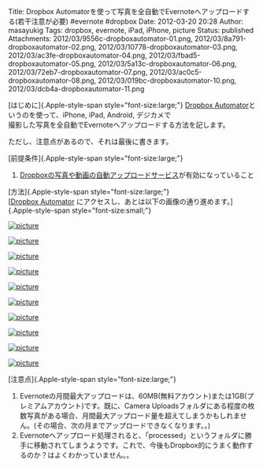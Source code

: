 Title: Dropbox Automatorを使って写真を全自動でEvernoteへアップロードする(若干注意が必要) #evernote #dropbox
Date: 2012-03-20 20:28
Author: masayukig
Tags: dropbox, evernote, iPad, iPhone, picture
Status: published
Attachments: 2012/03/9556c-dropboxautomator-01.png, 2012/03/8a791-dropboxautomator-02.png, 2012/03/10778-dropboxautomator-03.png, 2012/03/ac3fe-dropboxautomator-04.png, 2012/03/fbad5-dropboxautomator-05.png, 2012/03/5a13c-dropboxautomator-06.png, 2012/03/72eb7-dropboxautomator-07.png, 2012/03/ac0c5-dropboxautomator-08.png, 2012/03/019bc-dropboxautomator-10.png, 2012/03/dcb4a-dropboxautomator-11.png


[はじめに]{.Apple-style-span style="font-size:large;"}
[Dropbox
Automator](http://wappwolf.com/dropboxautomator/)というのを使って、iPhone,
iPad, Android, デジカメで  
撮影した写真を全自動でEvernoteへアップロードする方法を記します。

ただし、注意点があるので、それは最後に書きます。

[前提条件]{.Apple-style-span style="font-size:large;"}

1.  [Dropboxの写真や動画の自動アップロードサービス](http://www.itmedia.co.jp/news/articles/1202/24/news092.html)が有効になっていること

[方法]{.Apple-style-span style="font-size:large;"}  
[[Dropbox
Automator](http://wappwolf.com/dropboxautomator/) にアクセスし、あとは以下の画像の通り進めます。]{.Apple-style-span
style="font-size:small;"}


[![picture](https://masayukig.files.wordpress.com/2012/03/9556c-dropboxautomator-01.png?w=300)
](https://masayukig.files.wordpress.com/2012/03/9556c-dropboxautomator-01.png)



[![picture](https://masayukig.files.wordpress.com/2012/03/8a791-dropboxautomator-02.png?w=300)
](https://masayukig.files.wordpress.com/2012/03/8a791-dropboxautomator-02.png)



[![picture](https://masayukig.files.wordpress.com/2012/03/10778-dropboxautomator-03.png?w=300)
](https://masayukig.files.wordpress.com/2012/03/10778-dropboxautomator-03.png)



[![picture](https://masayukig.files.wordpress.com/2012/03/ac3fe-dropboxautomator-04.png?w=300)
](https://masayukig.files.wordpress.com/2012/03/ac3fe-dropboxautomator-04.png)



[![picture](https://masayukig.files.wordpress.com/2012/03/fbad5-dropboxautomator-05.png?w=300)
](https://masayukig.files.wordpress.com/2012/03/fbad5-dropboxautomator-05.png)



[![picture](https://masayukig.files.wordpress.com/2012/03/5a13c-dropboxautomator-06.png?w=300)
](https://masayukig.files.wordpress.com/2012/03/5a13c-dropboxautomator-06.png)



[![picture](https://masayukig.files.wordpress.com/2012/03/72eb7-dropboxautomator-07.png?w=300)
](https://masayukig.files.wordpress.com/2012/03/72eb7-dropboxautomator-07.png)



[![picture](https://masayukig.files.wordpress.com/2012/03/ac0c5-dropboxautomator-08.png?w=300)
](https://masayukig.files.wordpress.com/2012/03/ac0c5-dropboxautomator-08.png)





[![picture](https://masayukig.files.wordpress.com/2012/03/019bc-dropboxautomator-10.png?w=300)
](https://masayukig.files.wordpress.com/2012/03/019bc-dropboxautomator-10.png)



[![picture](https://masayukig.files.wordpress.com/2012/03/dcb4a-dropboxautomator-11.png?w=241)
](https://masayukig.files.wordpress.com/2012/03/dcb4a-dropboxautomator-11.png)


[注意点]{.Apple-style-span style="font-size:large;"}

1.  Evernoteの月間最大アップロードは、60MB(無料アカウント)または1GB(プレミアムアカウント)です。既に、Camera
    Uploadsフォルダにある程度の枚数写真がある場合、月間最大アップロード量を超えてしまうかもしれません。(その場合、次の月までアップロードできなくなります。。)
2.  Evernoteへアップロード処理されると、「processed」というフォルダに勝手に移動されてしまうようです。これで、今後もDropbox的にうまく動作するのか？はよくわかっていません。。

